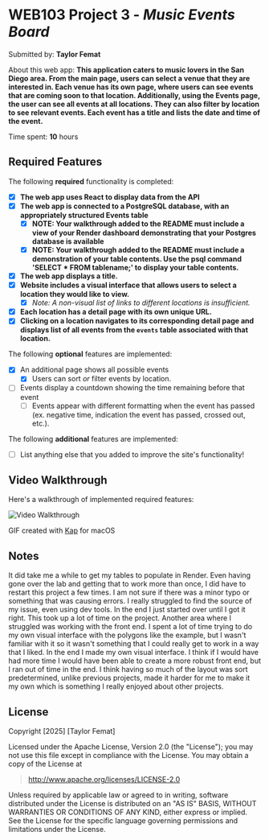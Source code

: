 # WEB103 Project 3 - *Music Events Board*

Submitted by: **Taylor Femat**

About this web app: **This application caters to music lovers in the San Diego area. From the main page, users can select a venue that they are interested in. Each venue has its own page, where users can see events that are coming soon to that location. Additionally, using the Events page, the user can see all events at all locations. They can also filter by location to see relevant events. Each event has a title and lists the date and time of the event.**

Time spent: **10** hours

## Required Features

The following **required** functionality is completed:

<!-- Make sure to check off completed functionality below -->

- [x] **The web app uses React to display data from the API**
- [x] **The web app is connected to a PostgreSQL database, with an appropriately structured Events table**
  - [x]  **NOTE: Your walkthrough added to the README must include a view of your Render dashboard demonstrating that your Postgres database is available**
  - [x]  **NOTE: Your walkthrough added to the README must include a demonstration of your table contents. Use the psql command 'SELECT * FROM tablename;' to display your table contents.**
- [x] **The web app displays a title.**
- [x] **Website includes a visual interface that allows users to select a location they would like to view.**
  - [x] *Note: A non-visual list of links to different locations is insufficient.* 
- [x] **Each location has a detail page with its own unique URL.**
- [x] **Clicking on a location navigates to its corresponding detail page and displays list of all events from the `events` table associated with that location.**

The following **optional** features are implemented:

- [x] An additional page shows all possible events
  - [x] Users can sort *or* filter events by location.
- [ ] Events display a countdown showing the time remaining before that event
  - [ ] Events appear with different formatting when the event has passed (ex. negative time, indication the event has passed, crossed out, etc.).

The following **additional** features are implemented:

- [ ] List anything else that you added to improve the site's functionality!

## Video Walkthrough

Here's a walkthrough of implemented required features:

<img src='https://github.com/logtay/web103_project3/blob/main/WEB103_Project3.gif?raw=true' title='Video Walkthrough' width='' alt='Video Walkthrough' />



<!-- Replace this with whatever GIF tool you used! -->
GIF created with [Kap](https://getkap.co/) for macOS


## Notes

It did take me a while to get my tables to populate in Render. Even having gone over the lab and getting that to work more than once, I did have to restart this project a few times. I am not sure if there was a minor typo or something that was causing errors. I really struggled to find the source of my issue, even using dev tools. In the end I just started over until I got it right. This took up a lot of time on the project. Another area where I struggled was working with the front end. I spent a lot of time trying to do my own visual interface with the polygons like the example, but I wasn't familiar with it so it wasn't something that I could really get to work in a way that I liked. In the end I made my own visual interface. I think if I would have had more time I would have been able to create a more robust front end, but I ran out of time in the end. I think having so much of the layout was sort predetermined, unlike previous projects, made it harder for me to make it my own which is something I really enjoyed about other projects. 

## License

Copyright [2025] [Taylor Femat]

Licensed under the Apache License, Version 2.0 (the "License"); you may not use this file except in compliance with the License. You may obtain a copy of the License at

> http://www.apache.org/licenses/LICENSE-2.0

Unless required by applicable law or agreed to in writing, software distributed under the License is distributed on an "AS IS" BASIS, WITHOUT WARRANTIES OR CONDITIONS OF ANY KIND, either express or implied. See the License for the specific language governing permissions and limitations under the License.
